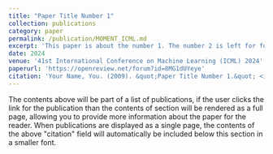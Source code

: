 ```yaml
---
title: "Paper Title Number 1"
collection: publications
category: paper
permalink: /publication/MOMENT_ICML.md
excerpt: 'This paper is about the number 1. The number 2 is left for future work.'
date: 2024
venue: '41st International Conference on Machine Learning (ICML) 2024'
paperurl: 'https://openreview.net/forum?id=8MG1dUYeye'
citation: 'Your Name, You. (2009). &quot;Paper Title Number 1.&quot; <i>Journal 1</i>. 1(1).'
---
```


The contents above will be part of a list of publications, if the user clicks the link for the publication than the contents of section will be rendered as a full page, allowing you to provide more information about the paper for the reader. When publications are displayed as a single page, the contents of the above "citation" field will automatically be included below this section in a smaller font.